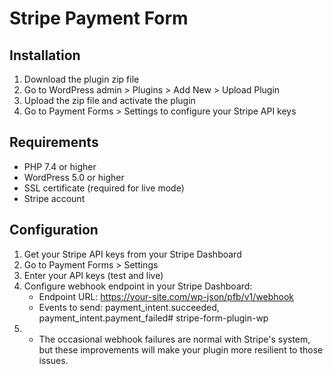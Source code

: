 # Stripe Payment Form

## Installation
1. Download the plugin zip file
2. Go to WordPress admin > Plugins > Add New > Upload Plugin
3. Upload the zip file and activate the plugin
4. Go to Payment Forms > Settings to configure your Stripe API keys

## Requirements
- PHP 7.4 or higher
- WordPress 5.0 or higher
- SSL certificate (required for live mode)
- Stripe account

## Configuration
1. Get your Stripe API keys from your Stripe Dashboard
2. Go to Payment Forms > Settings
3. Enter your API keys (test and live)
4. Configure webhook endpoint in your Stripe Dashboard:
   - Endpoint URL: https://your-site.com/wp-json/pfb/v1/webhook
   - Events to send: payment_intent.succeeded, payment_intent.payment_failed# stripe-form-plugin-wp
5. - The occasional webhook failures are normal with Stripe's system, but these improvements will make your plugin more resilient to those issues.
